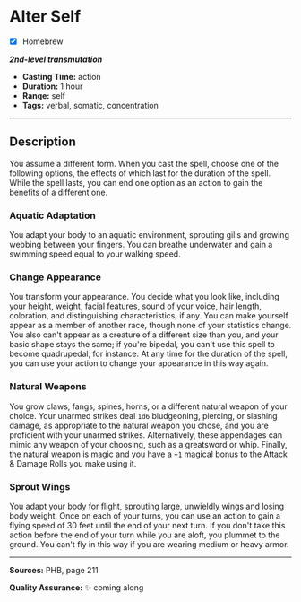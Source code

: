 # Alter Self
- [x] Homebrew

***2nd-level transmutation***
- **Casting Time:** action
- **Duration:** 1 hour
- **Range:** self
- **Tags:** verbal, somatic, concentration

---

## Description
You assume a different form.
When you cast the spell, choose one of the following options, the effects of which last for the duration of the spell.
While the spell lasts, you can end one option as an action to gain the benefits of a different one.

### Aquatic Adaptation
You adapt your body to an aquatic environment, sprouting gills and growing webbing between your fingers.
You can breathe underwater and gain a swimming speed equal to your walking speed.

### Change Appearance
You transform your appearance.
You decide what you look like, including your height, weight, facial features, sound of your voice, hair length, coloration, and distinguishing characteristics, if any.
You can make yourself appear as a member of another race, though none of your statistics change.
You also can't appear as a creature of a different size than you, and your basic shape stays the same; if you're bipedal, you can't use this spell to become quadrupedal, for instance.
At any time for the duration of the spell, you can use your action to change your appearance in this way again.

### Natural Weapons
You grow claws, fangs, spines, horns, or a different natural weapon of your choice.
Your unarmed strikes deal `1d6` bludgeoning, piercing, or slashing damage, as appropriate to the natural weapon you chose, and you are proficient with your unarmed strikes.
Alternatively, these appendages can mimic any weapon of your choosing, such as a greatsword or whip.
Finally, the natural weapon is magic and you have a `+1` magical bonus to the Attack & Damage Rolls you make using it.

### Sprout Wings
You adapt your body for flight, sprouting large, unwieldly wings and losing body weight.
Once on each of your turns, you can use an action to gain a flying speed of 30 feet until the end of your next turn.
If you don't take this action before the end of your turn while you are aloft, you plummet to the ground.
You can't fly in this way if you are wearing medium or heavy armor.

---

**Sources:** PHB, page 211

**Quality Assurance:** :sparkles: coming along

